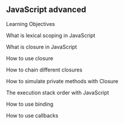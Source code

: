 ## JavaScript advanced

Learning Objectives

What is lexical scoping in JavaScript

What is closure in JavaScript

How to use closure

How to chain different closures

How to simulate private methods with Closure

The execution stack order with JavaScript

How to use binding

How to use callbacks
